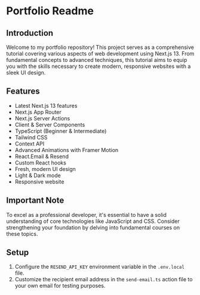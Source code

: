 # Portfolio Readme

## Introduction

Welcome to my portfolio repository! This project serves as a comprehensive tutorial covering various aspects of web development using Next.js 13. 
From fundamental concepts to advanced techniques, this tutorial aims to equip you with the skills necessary to create modern, responsive websites with a sleek UI design.

## Features

- Latest Next.js 13 features
- Next.js App Router
- Next.js Server Actions
- Client & Server Components
- TypeScript (Beginner & Intermediate)
- Tailwind CSS
- Context API
- Advanced Animations with Framer Motion
- React.Email & Resend
- Custom React hooks
- Fresh, modern UI design
- Light & Dark mode
- Responsive website

## Important Note

To excel as a professional developer, it's essential to have a solid understanding of core technologies like JavaScript and CSS. 
Consider strengthening your foundation by delving into fundamental courses on these topics.

## Setup

1. Configure the `RESEND_API_KEY` environment variable in the `.env.local` file.
2. Customize the recipient email address in the `send-email.ts` action file to your own email for testing purposes. 
